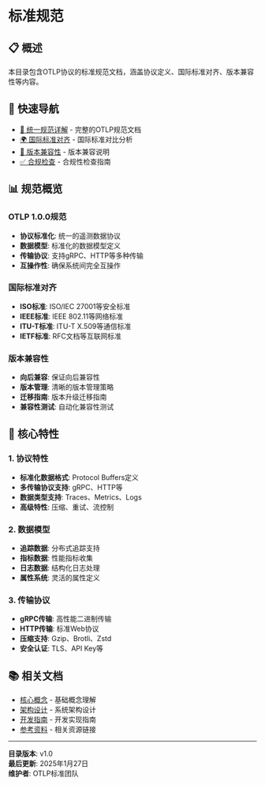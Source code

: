 # 标准规范

## 📋 概述

本目录包含OTLP协议的标准规范文档，涵盖协议定义、国际标准对齐、版本兼容性等内容。

## 🚀 快速导航

- [📖 统一规范详解](OTLP_统一规范详解_2025.md) - 完整的OTLP规范文档
- [🌍 国际标准对齐](国际标准对齐.md) - 国际标准对比分析
- [🔄 版本兼容性](版本兼容性.md) - 版本兼容说明
- [✅ 合规检查](合规检查.md) - 合规性检查指南

## 📊 规范概览

### OTLP 1.0.0规范

- **协议标准化**: 统一的遥测数据协议
- **数据模型**: 标准化的数据模型定义
- **传输协议**: 支持gRPC、HTTP等多种传输
- **互操作性**: 确保系统间完全互操作

### 国际标准对齐

- **ISO标准**: ISO/IEC 27001等安全标准
- **IEEE标准**: IEEE 802.11等网络标准
- **ITU-T标准**: ITU-T X.509等通信标准
- **IETF标准**: RFC文档等互联网标准

### 版本兼容性

- **向后兼容**: 保证向后兼容性
- **版本管理**: 清晰的版本管理策略
- **迁移指南**: 版本升级迁移指南
- **兼容性测试**: 自动化兼容性测试

## 🎯 核心特性

### 1. 协议特性

- **标准化数据格式**: Protocol Buffers定义
- **多传输协议支持**: gRPC、HTTP等
- **数据类型支持**: Traces、Metrics、Logs
- **高级特性**: 压缩、重试、流控制

### 2. 数据模型

- **追踪数据**: 分布式追踪支持
- **指标数据**: 性能指标收集
- **日志数据**: 结构化日志处理
- **属性系统**: 灵活的属性定义

### 3. 传输协议

- **gRPC传输**: 高性能二进制传输
- **HTTP传输**: 标准Web协议
- **压缩支持**: Gzip、Brotli、Zstd
- **安全认证**: TLS、API Key等

## 📚 相关文档

- [核心概念](../02_核心概念/README.md) - 基础概念理解
- [架构设计](../04_架构设计/README.md) - 系统架构设计
- [开发指南](../05_开发指南/README.md) - 开发实现指南
- [参考资料](../09_参考资料/README.md) - 相关资源链接

---

**目录版本**: v1.0  
**最后更新**: 2025年1月27日  
**维护者**: OTLP标准团队
